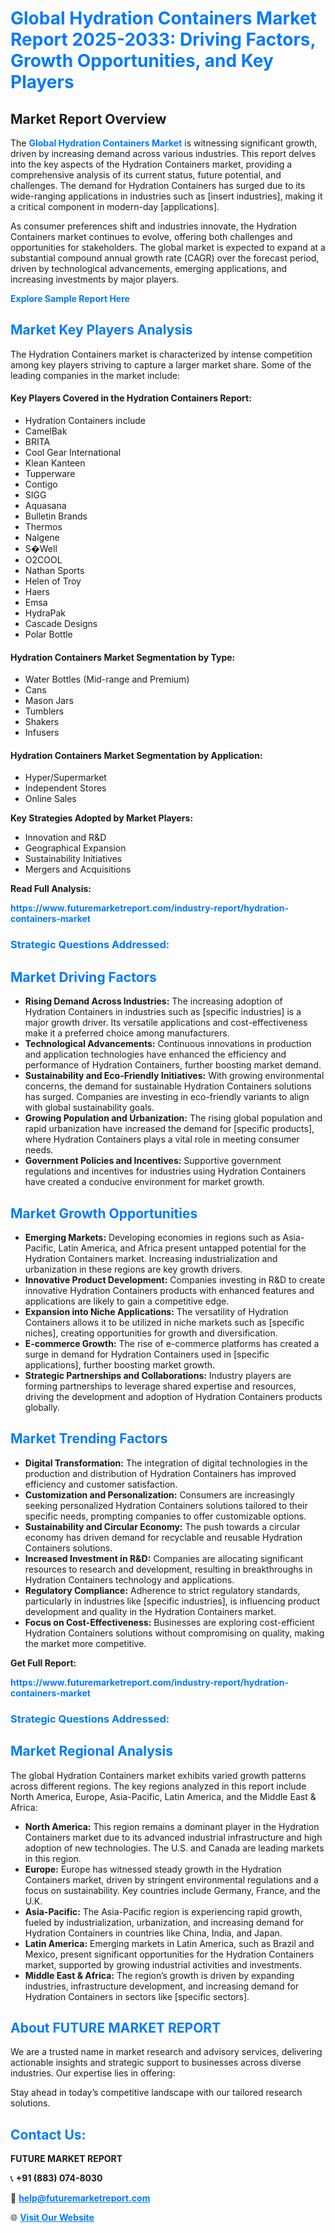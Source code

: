 <h1 style="color: #007BFF;">Global Hydration Containers Market Report 2025-2033: Driving Factors, Growth Opportunities, and Key Players</h1>

<section id="overview">
<h2>Market Report Overview</h2>
<p>The <a href="https://www.futuremarketreport.com/industry-report/hydration-containers-market" style="color: #007BFF; text-decoration: none;"><strong>Global Hydration Containers Market</strong></a> is witnessing significant growth, driven by increasing demand across various industries. This report delves into the key aspects of the Hydration Containers market, providing a comprehensive analysis of its current status, future potential, and challenges. The demand for Hydration Containers has surged due to its wide-ranging applications in industries such as [insert industries], making it a critical component in modern-day [applications].</p>
<p>As consumer preferences shift and industries innovate, the Hydration Containers market continues to evolve, offering both challenges and opportunities for stakeholders. The global market is expected to expand at a substantial compound annual growth rate (CAGR) over the forecast period, driven by technological advancements, emerging applications, and increasing investments by major players.</p>
</section>

<section id="overview">
<p><a href="https://www.futuremarketreport.com/request-sample/reportId=100079" style="color: #007BFF; text-decoration: none;"><strong>Explore Sample Report Here</strong></a></p>
</section>

<section id="key-players">
<h2 style="color: #007BFF;">Market Key Players Analysis</h2>
<p>The Hydration Containers market is characterized by intense competition among key players striving to capture a larger market share. Some of the leading companies in the market include:</p>
<h4>Key Players Covered in the Hydration Containers Report:</h4>
<ul><li>Hydration Containers include</li><li>CamelBak</li><li>BRITA</li><li>Cool Gear International</li><li>Klean Kanteen</li><li>Tupperware</li><li>Contigo</li><li>SIGG</li><li>Aquasana</li><li>Bulletin Brands</li><li>Thermos</li><li>Nalgene</li><li>S�Well</li><li>O2COOL</li><li>Nathan Sports</li><li>Helen of Troy</li><li>Haers</li><li>Emsa</li><li>HydraPak</li><li>Cascade Designs</li><li>Polar Bottle</li></ul>
<h4>Hydration Containers Market Segmentation by Type:</h4>
<ul><li>Water Bottles (Mid-range and Premium)</li><li>Cans</li><li>Mason Jars</li><li>Tumblers</li><li>Shakers</li><li>Infusers</li></ul>

<h4>Hydration Containers Market Segmentation by Application:</h4>
<ul><li>Hyper/Supermarket</li><li>Independent Stores</li><li>Online Sales</li></ul>
<p><strong>Key Strategies Adopted by Market Players:</strong></p>
<ul>
<li>Innovation and R&D</li>
<li>Geographical Expansion</li>
<li>Sustainability Initiatives</li>
<li>Mergers and Acquisitions</li>
</ul>
</section>

<section>
<p><strong>Read Full Analysis: </strong></p><a href="https://www.futuremarketreport.com/industry-report/hydration-containers-market" style="color: #007BFF; text-decoration: none;"><strong>https://www.futuremarketreport.com/industry-report/hydration-containers-market</strong></a>
<h3 style="color: #007BFF;">Strategic Questions Addressed:</h3>
</section>

<section id="driving-factors">
<h2 style="color: #007BFF;">Market Driving Factors</h2>
<ul>
<li><strong>Rising Demand Across Industries:</strong> The increasing adoption of Hydration Containers in industries such as [specific industries] is a major growth driver. Its versatile applications and cost-effectiveness make it a preferred choice among manufacturers.</li>
<li><strong>Technological Advancements:</strong> Continuous innovations in production and application technologies have enhanced the efficiency and performance of Hydration Containers, further boosting market demand.</li>
<li><strong>Sustainability and Eco-Friendly Initiatives:</strong> With growing environmental concerns, the demand for sustainable Hydration Containers solutions has surged. Companies are investing in eco-friendly variants to align with global sustainability goals.</li>
<li><strong>Growing Population and Urbanization:</strong> The rising global population and rapid urbanization have increased the demand for [specific products], where Hydration Containers plays a vital role in meeting consumer needs.</li>
<li><strong>Government Policies and Incentives:</strong> Supportive government regulations and incentives for industries using Hydration Containers have created a conducive environment for market growth.</li>
</ul>
</section>

<section id="growth-opportunities">
<h2 style="color: #007BFF;">Market Growth Opportunities</h2>
<ul>
<li><strong>Emerging Markets:</strong> Developing economies in regions such as Asia-Pacific, Latin America, and Africa present untapped potential for the Hydration Containers market. Increasing industrialization and urbanization in these regions are key growth drivers.</li>
<li><strong>Innovative Product Development:</strong> Companies investing in R&D to create innovative Hydration Containers products with enhanced features and applications are likely to gain a competitive edge.</li>
<li><strong>Expansion into Niche Applications:</strong> The versatility of Hydration Containers allows it to be utilized in niche markets such as [specific niches], creating opportunities for growth and diversification.</li>
<li><strong>E-commerce Growth:</strong> The rise of e-commerce platforms has created a surge in demand for Hydration Containers used in [specific applications], further boosting market growth.</li>
<li><strong>Strategic Partnerships and Collaborations:</strong> Industry players are forming partnerships to leverage shared expertise and resources, driving the development and adoption of Hydration Containers products globally.</li>
</ul>
</section>

<section id="trending-factors">
<h2 style="color: #007BFF;">Market Trending Factors</h2>
<ul>
<li><strong>Digital Transformation:</strong> The integration of digital technologies in the production and distribution of Hydration Containers has improved efficiency and customer satisfaction.</li>
<li><strong>Customization and Personalization:</strong> Consumers are increasingly seeking personalized Hydration Containers solutions tailored to their specific needs, prompting companies to offer customizable options.</li>
<li><strong>Sustainability and Circular Economy:</strong> The push towards a circular economy has driven demand for recyclable and reusable Hydration Containers solutions.</li>
<li><strong>Increased Investment in R&D:</strong> Companies are allocating significant resources to research and development, resulting in breakthroughs in Hydration Containers technology and applications.</li>
<li><strong>Regulatory Compliance:</strong> Adherence to strict regulatory standards, particularly in industries like [specific industries], is influencing product development and quality in the Hydration Containers market.</li>
<li><strong>Focus on Cost-Effectiveness:</strong> Businesses are exploring cost-efficient Hydration Containers solutions without compromising on quality, making the market more competitive.</li>
</ul>
</section>

<section>
<p><strong>Get Full Report: </strong></p><a href="https://www.futuremarketreport.com/industry-report/hydration-containers-market" style="color: #007BFF; text-decoration: none;"><strong>https://www.futuremarketreport.com/industry-report/hydration-containers-market</strong></a>
<h3 style="color: #007BFF;">Strategic Questions Addressed:</h3>
</section>


<section id="regional-analysis">
<h2 style="color: #007BFF;">Market Regional Analysis</h2>
<p>The global Hydration Containers market exhibits varied growth patterns across different regions. The key regions analyzed in this report include North America, Europe, Asia-Pacific, Latin America, and the Middle East & Africa:</p>
<ul>
<li><strong>North America:</strong> This region remains a dominant player in the Hydration Containers market due to its advanced industrial infrastructure and high adoption of new technologies. The U.S. and Canada are leading markets in this region.</li>
<li><strong>Europe:</strong> Europe has witnessed steady growth in the Hydration Containers market, driven by stringent environmental regulations and a focus on sustainability. Key countries include Germany, France, and the U.K.</li>
<li><strong>Asia-Pacific:</strong> The Asia-Pacific region is experiencing rapid growth, fueled by industrialization, urbanization, and increasing demand for Hydration Containers in countries like China, India, and Japan.</li>
<li><strong>Latin America:</strong> Emerging markets in Latin America, such as Brazil and Mexico, present significant opportunities for the Hydration Containers market, supported by growing industrial activities and investments.</li>
<li><strong>Middle East & Africa:</strong> The region’s growth is driven by expanding industries, infrastructure development, and increasing demand for Hydration Containers in sectors like [specific sectors].</li>
</ul>
</section>

<footer>
<h2 style="color: #007BFF;">About FUTURE MARKET REPORT</h2>
<p>We are a trusted name in market research and advisory services, delivering actionable insights and strategic support to businesses across diverse industries. Our expertise lies in offering:</p>

<p>Stay ahead in today’s competitive landscape with our tailored research solutions.</p>

<h2 style="color: #007BFF;">Contact Us:</h2>
<p><strong>FUTURE MARKET REPORT</strong></p>
<p>📞 <strong>+91 (883) 074-8030</strong></p>
<p>📧 <strong><a href="mailto:help@futuremarketreport.com" style="color: #007BFF;">help@futuremarketreport.com</a></strong></p>
<p>🌐 <strong><a href="https://www.futuremarketreport.com/" style="color: #007BFF;">Visit Our Website</a></strong></p>
</footer>